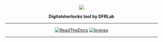 <div align="center">
<img src="https://dfrlab.s3.us-west-2.amazonaws.com/_dfrlab_logo.png">

**Digitalsherlocks tool by DFRLab**

---


[![ReadTheDocs](https://medium.com/dfrlab)](https://medium.com/dfrlab)
[![license](https://img.shields.io/badge/License-Apache%202.0-blue.svg)](https://github.com/DFRLab/digitalsherlocks/blob/main/LICENCE)

---

<div/>
